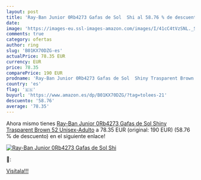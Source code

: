 ```yaml
---
layout: post
title: 'Ray-Ban Junior 0Rb4273 Gafas de Sol  Shi al 58.76 % de descuento'
date: 
image: 'https://images-eu.ssl-images-amazon.com/images/I/41cC4tVzSNL._SL200_.jpg'
comments: true
category: ofertas
author: ring
slug: 'B01KX70DZG-es'
actualPrice: 78.35 EUR
currency: EUR
price: 78.35
comparePrice: 190 EUR
prodname: 'Ray-Ban Junior 0Rb4273 Gafas de Sol  Shiny Trasparent Brown  52 Unisex-Adulto'
country: 'es'
flag: '🇪🇸'
buyurl: 'https://www.amazon.es/dp/B01KX70DZG/?tag=tolees-21'
descuento: '58.76'
average: '78.35'
---
```


Ahora mismo tienes [Ray-Ban Junior 0Rb4273 Gafas de Sol  Shiny Trasparent Brown  52 Unisex-Adulto](https://www.amazon.es/dp/B01KX70DZG/?tag=tolees-21) a 78.35 EUR (original: 190 EUR) (58.76 %  de descuento) en el siguiente enlace!

[![Ray-Ban Junior 0Rb4273 Gafas de Sol  Shi](https://images-eu.ssl-images-amazon.com/images/I/41cC4tVzSNL._SL200_.jpg)](https://www.amazon.es/dp/B01KX70DZG/?tag=tolees-21)

🔎:


[Visítala!!!](https://www.amazon.es/dp/B01KX70DZG/?tag=tolees-21)
